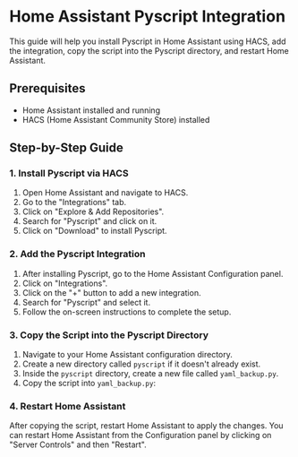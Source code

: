 # Home Assistant Pyscript Integration

This guide will help you install Pyscript in Home Assistant using HACS, add the integration, copy the script into the Pyscript directory, and restart Home Assistant.

## Prerequisites

- Home Assistant installed and running
- HACS (Home Assistant Community Store) installed

## Step-by-Step Guide

### 1. Install Pyscript via HACS

1. Open Home Assistant and navigate to HACS.
2. Go to the "Integrations" tab.
3. Click on "Explore & Add Repositories".
4. Search for "Pyscript" and click on it.
5. Click on "Download" to install Pyscript.

### 2. Add the Pyscript Integration

1. After installing Pyscript, go to the Home Assistant Configuration panel.
2. Click on "Integrations".
3. Click on the "+" button to add a new integration.
4. Search for "Pyscript" and select it.
5. Follow the on-screen instructions to complete the setup.

### 3. Copy the Script into the Pyscript Directory

1. Navigate to your Home Assistant configuration directory.
2. Create a new directory called `pyscript` if it doesn't already exist.
3. Inside the `pyscript` directory, create a new file called `yaml_backup.py`.
4. Copy the script into `yaml_backup.py`:

### 4. Restart Home Assistant
After copying the script, restart Home Assistant to apply the changes.
You can restart Home Assistant from the Configuration panel by clicking on "Server Controls" and then "Restart".


